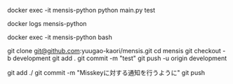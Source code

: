 docker exec -it mensis-python python main.py test

docker logs mensis-python

docker exec -it mensis-python bash


git clone git@github.com:yuugao-kaori/mensis.git
cd mensis
git checkout -b development
git add .
git commit -m "test"
git push -u origin development

git add ./
git commit -m "Misskeyに対する通知を行うように"
git push